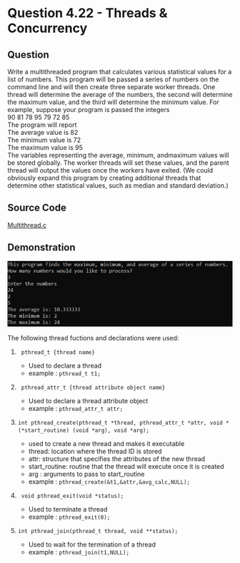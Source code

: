 # Question 4.22 - Threads & Concurrency

## Question

Write a multithreaded program that calculates various statistical values
for a list of numbers. This program will be passed a series of numbers
on the command line and will then create three separate worker threads.
One thread will determine the average of the numbers, the second will
determine the maximum value, and the third will determine the minimum
value. For example, suppose your program is passed the integers<br>
90 81 78 95 79 72 85<br>
The program will report<br>
The average value is 82<br>
The minimum value is 72<br>
The maximum value is 95<br>
The variables representing the average, minimum, andmaximum values
will be stored globally. The worker threads will set these values, and
the parent thread will output the values once the workers have exited.
(We could obviously expand this program by creating additional threads
that determine other statistical values, such as median and standard
deviation.)

## Source Code
[Multithread.c](https://github.com/ShettyAnush/CS252-OS-Assignment/blob/main/4.22/Multithread.c)

## Demonstration
![DEMO](https://github.com/ShettyAnush/CS252-OS-Assignment/blob/main/4.22/Display.png)

The following thread fuctions and declarations were used:

1. ` pthread_t {thread name}`

    - Used to declare a thread
    - example : `pthread_t t1;`
    
2. ` pthread_attr_t {thread attribute object name}`

    - Used to declare a thread attribute object
    - example : `pthread_attr_t attr;`

3. `int pthread_create(pthread_t *thread, pthread_attr_t *attr, void *(*start_routine) (void *arg), void *arg);`

    - used to create a new thread and makes it executable
    - thread: location where the thread ID is stored
    - attr: structure that specifies the attributes of the new thread
    - start_routine: routine that the thread will execute once it is created
    - arg : arguments to pass to start_routine
    - example : `pthread_create(&t1,&attr,&avg_calc,NULL);`

4. ` void pthread_exit(void *status);`

    - Used to terminate a thread
    - example : `pthread_exit(0);`

5. `int pthread_join(pthread_t thread, void **status);`

    - Used to wait for the termination of a thread
    - example : `pthread_join(t1,NULL);`
